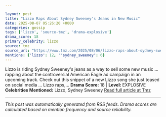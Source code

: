 ```yaml
---

layout: post
title: "Lizzo Raps About Sydney Sweeney's Jeans in New Music"
date: 2025-08-07 05:26:20 +0000
categories: gossip
tags: ['lizzo', 'source-tmz', 'drama-explosive']
drama_score: 18
primary_celebrity: lizzo
source: tmz
source_url: "https://www.tmz.com/2025/08/06/lizzo-raps-about-sydney-sweeney-jeans-new-song/"
mentions: {'lizzo': 12, ''sydney_sweeney': 6}
---
```


Lizzo is riding Sydney Sweeney's jeans as a way to sell some new music ... rapping about the controversial American Eagle ad campaign in an upcoming track. Check out this snippet of a new Lizzo song she just teased on social media ... Lizzo raps,… **Drama Score:** 18 | **Level:** EXPLOSIVE **Celebrities Mentioned:** Lizzo, Sydney Sweeney [Read full article at Tmz](https://www.tmz.com/2025/08/06/lizzo-raps-about-sydney-sweeney-jeans-new-song/)

---

*This post was automatically generated from RSS feeds. Drama scores are calculated based on mention frequency and source reliability.*
